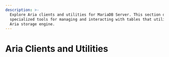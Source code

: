 ```yaml
---
description: >-
  Explore Aria clients and utilities for MariaDB Server. This section details
  specialized tools for managing and interacting with tables that utilize the
  Aria storage engine.
---
```


# Aria Clients and Utilities

